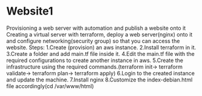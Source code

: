 # Website1
Provisioning a web server with automation and publish a website onto it
Creating a virtual server with terraform, deploy a web server(nginx) onto it and configure networking(security group) so that you can access the website.
Steps:
1.Create (provision) an aws instance.
2.Install terraform in it.
3.Create a folder and add main.tf file inside it.
4.Edit the main.tf file with the required configurations to create another instance in aws.
5.Create the infrastructure using the required commands.(terraform init-> terraform validate-> terraform plan-> terraform apply)
6.Login to the created instance and update the machine.
7.Install nginx
8.Customize the index-debian.html file accordingly(cd /var/www/html)
